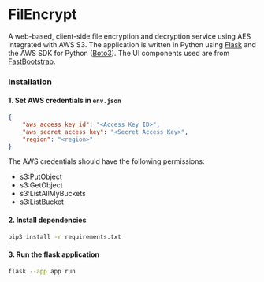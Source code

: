# FilEncrypt
A web-based, client-side file encryption and decryption service using AES integrated with AWS S3. The application is written in Python using [Flask](https://flask.palletsprojects.com/en/2.2.x/) and the AWS SDK for Python ([Boto3](https://boto3.amazonaws.com/v1/documentation/api/latest/index.html)). The UI components used are from [FastBootstrap](https://fastbootstrap.com/).

### Installation
#### 1. Set AWS credentials in `env.json`
```json
{
    "aws_access_key_id": "<Access Key ID>",
    "aws_secret_access_key": "<Secret Access Key>",
    "region": "<region>"
}
```
The AWS credentials should have the following permissions:
- s3:PutObject
- s3:GetObject
- s3:ListAllMyBuckets
- s3:ListBucket
            
#### 2. Install dependencies
```bash
pip3 install -r requirements.txt
```
#### 3. Run the flask application
```bash
flask --app app run
```
